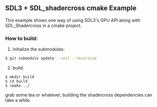 ## SDL3 + SDL_shadercross cmake Example

This example shows one way of using SDL3's GPU API along with SDL_Shadercross in a cmake project.

### How to build:

1. initialize the submodules:
```bash
$ git submodule update --init --recursive
```

2. build:
```
$ mkdir build
$ cd build
$ cmake ../
```

grab some tea or whatever, building the shadercross dependencies can take a while.

